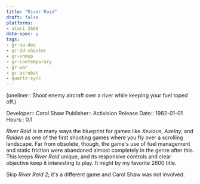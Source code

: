 ```yaml
---
title: "River Raid"
draft: false
platforms:
- atari 2600
date-spec: y
tags:
- gr-na-dev
- gr-2d-shooter 
- gr-shmup
- gr-contemporary 
- gr-war
- gr-acrobat
- quartz-sync
---
```


(oneliner:: Shoot enemy aircraft over a river while keeping your fuel toped off.)

Developer:: Carol Shaw
Publisher:: Activision
Release Date:: 1982-01-01
Hours:: 0.1

*River Raid* is in many ways the blueprint for games like *Xevious*, *Axelay*, and *Raiden* as one of the first shooting games where you fly over a scrolling landscape. Far from obsolete, though, the game's use of fuel management and static friction were abandoned almost completely in the genre after this. This keeps *River Raid* unique, and its responsive controls and clear objective keep it interesting to play. It might by my favorite 2600 title.

Skip *River Raid 2*; it's a different game and Carol Shaw was not involved.